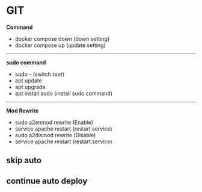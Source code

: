 # GIT
**Command**
- docker compose down (down setting)
- docker compose up (update setting)
____
**sudo command**
- sudo - (switch root)
- apt update
- apt upgrade
- apt install sudo (install sudo command)
____
**Mod Rewrite**
- sudo a2enmod rewrite (Enable)
- service apache restart (restart service)
- sudo a2dismod rewrite (Disable)
- service apache restart (restart service)

## skip auto
## continue auto deploy